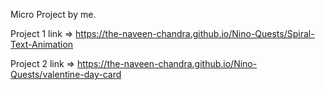 Micro Project by me.

Project 1 link => https://the-naveen-chandra.github.io/Nino-Quests/Spiral-Text-Animation 

Project 2 link => https://the-naveen-chandra.github.io/Nino-Quests/valentine-day-card
